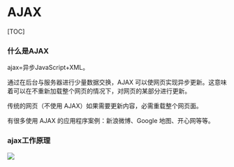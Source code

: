 # AJAX



[TOC]

### 什么是AJAX

ajax=异步JavaScript+XML。

通过在后台与服务器进行少量数据交换，AJAX 可以使网页实现异步更新。这意味着可以在不重新加载整个网页的情况下，对网页的某部分进行更新。

传统的网页（不使用 AJAX）如果需要更新内容，必需重载整个网页面。

有很多使用 AJAX 的应用程序案例：新浪微博、Google 地图、开心网等等。

### ajax工作原理

![](D:\VsCodeWorkSpace\LearningRecord\前端学习记录\笔记\src\ajax原理.png)